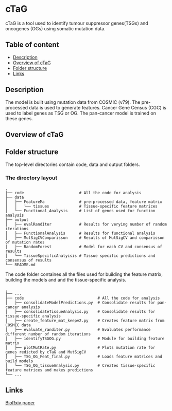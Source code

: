 cTaG
============================
cTaG is a tool used to identify tumour suppressor genes(TSGs) and oncogenes (OGs) using somatic mutation data.

## Table of content

- [Description](#description)
- [Overview of cTaG](#overview-of-ctag)
- [Folder structure](#folder-structure)
- [Links](#links)

## Description

The model is built using mutation data from COSMIC (v79). The pre-processed data is used to generate features. Cancer Gene Census (CGC) is used to label genes as TSG or OG. The pan-cancer model is trained on these genes.

## Overview of cTaG

## Folder structure
The top-level directories contain code, data and output folders. 

### The directory layout

    .
    ├── code                        # All the code for analysis
    ├── data
    │   ├── FeatureMa               # pre-processed data, feature matrix
    │   │   └── tissues             # Tissue-specific feature matrices
    │   └── Functional_Analysis     # List of genes used for function analysis
    ├── output
    │   ├── evalRandIter            # Results for verying number of random iterations
    │   ├── FunctionalAnalysis      # Results for functional analysis
    │   ├── MutSigCVComparisson     # Results of MutSigCV and comparisson of mutation rates 
    │   ├── RandomForest            # Model for each CV and consensus of results
    │   └── TissueSpecificAnalyisis # Tissue specific predictions and consensus of results
    └── README.md

The code folder containes all the files used for building the feature matrix, building the models and and the tissue-specific analysis.

    .
    ├── ...
    ├── code                                # All the code for analysis
    │   ├── consolidateModelPredictions.py  # Consolidate results for pan-cancer analysis
    │   ├── consolidateTissueAnalysis.py    # Consolidate results for tissue-specific analysis
    │   ├── create_feature_mat_keepv2.py    # Creates feature matrix from COSMIC data
    │   ├── evaluate_randiter.py            # Evaluates performance different number of random iterations
    │   ├── identifyTSGOG.py                # Module for building feature matrix
    │   ├── plotMutRate.py                  # Plots mutation rate for genes redicted by cTaG and MutSigCV
    │   ├── TSG_OG_Feat_final.py            # Loads feature matrices and build models
    │   └── TSG_OG_tissueAnalysis.py        # Creates tissue-specific feature matrices and makes predictions
    └── ...

## Links
[BioRxiv paper](https://www.biorxiv.org/content/10.1101/2020.01.17.910075v1)
